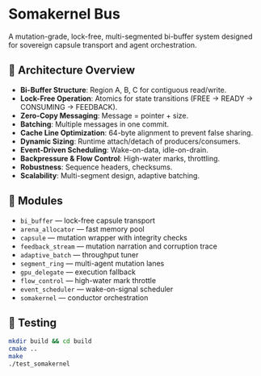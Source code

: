 # Somakernel Bus

A mutation-grade, lock-free, multi-segmented bi-buffer system designed for sovereign capsule transport and agent orchestration.

## 🧬 Architecture Overview

- **Bi-Buffer Structure**: Region A, B, C for contiguous read/write.
- **Lock-Free Operation**: Atomics for state transitions (FREE → READY → CONSUMING → FEEDBACK).
- **Zero-Copy Messaging**: Message = pointer + size.
- **Batching**: Multiple messages in one commit.
- **Cache Line Optimization**: 64-byte alignment to prevent false sharing.
- **Dynamic Sizing**: Runtime attach/detach of producers/consumers.
- **Event-Driven Scheduling**: Wake-on-data, idle-on-drain.
- **Backpressure & Flow Control**: High-water marks, throttling.
- **Robustness**: Sequence headers, checksums.
- **Scalability**: Multi-segment design, adaptive batching.

## 🔱 Modules

- `bi_buffer` — lock-free capsule transport
- `arena_allocator` — fast memory pool
- `capsule` — mutation wrapper with integrity checks
- `feedback_stream` — mutation narration and corruption trace
- `adaptive_batch` — throughput tuner
- `segment_ring` — multi-agent mutation lanes
- `gpu_delegate` — execution fallback
- `flow_control` — high-water mark throttle
- `event_scheduler` — wake-on-signal scheduler
- `somakernel` — conductor orchestration

## 🧪 Testing

```bash
mkdir build && cd build
cmake ..
make
./test_somakernel